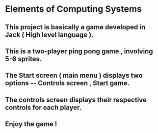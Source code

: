 
# Elements of Computing Systems
## This project is basically a game developed in Jack ( High level language ).
## This is a two-player ping pong game , involving 5-6 sprites.
## The Start screen ( main menu ) displays two options -- Controls screen , Start game.
## The controls screen displays their respective controls for each player.
## Enjoy the game !
